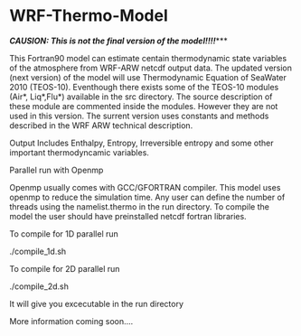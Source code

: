 # WRF-Thermo-Model

***********CAUSION: This is not the final version of the model!!!!**************

This Fortran90 model can estimate centain thermodynamic state variables of the atmosphere 
from WRF-ARW netcdf output data. The updated version (next version) of the model will use Thermodynamic 
Equation of SeaWater 2010 (TEOS-10). Eventhough there exists some of the TEOS-10 modules (Air*, Liq*,Flu*) 
available in the src directory. The source description of these module are commented inside 
the modules. However they are not used in this version. The surrent version uses constants and methods 
described in the WRF ARW technical description.

Output Includes
    Enthalpy, Entropy, Irreversible entropy and some other important thermodyncamic variables.


Parallel run with Openmp

Openmp usually comes with GCC/GFORTRAN compiler. This model uses openmp to reduce the simulation time. 
Any user can define the number of threads using the namelist.thermo in the run directory. To compile the 
model the user should have preinstalled netcdf fortran libraries. 

To compile for 1D parallel run

./compile_1d.sh

To compile for 2D parallel run

./compile_2d.sh

It will give you excecutable in the run directory

More information coming soon....
